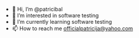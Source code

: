 - 👋 Hi, I’m @patricibal
- 👀 I’m interested in software testing
- 🌱 I’m currently learning software testing
- 📫 How to reach me officialpatricija@yahoo.com
